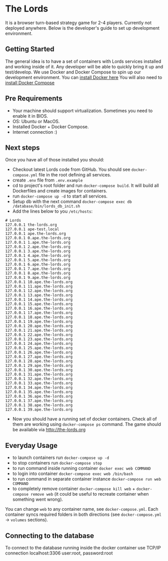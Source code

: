 # The Lords

It is a browser turn-based strategy game for 2-4 players. Currently not deployed anywhere. Below is the developer's guide to set up development environment.

Getting Started
---------------

The general idea is to have a set of containers with Lords services installed and working inside of it. Any developer will be able to quickly bring it up and test/develop.
We use Docker and Docker Compose to spin up our development environment.
You can [install Docker here](https://docs.docker.com/engine/installation/linux/ubuntu/)
You will also need to [install Docker Compose](https://docs.docker.com/compose/install/)

Pre Requirements
---------------

- Your machine should support virtualization. Sometimes you need to enable it in BIOS.
- OS: Ubuntu or MacOS.
- Installed Docker + Docker Compose.
- Internet connection :)

Next steps
---------------

Once you have all of those installed you should:
- Checkout latest Lords code from GitHub. You should see `docker-compose.yml` file in the root defining all services.
- create `.env` file from `.env.example`
- cd to project's root folder and run `docker-compose build`. It will build all Dockerfiles and create images for containers.
- run `docker-compose up -d` to start all services.
- Setup db with the next command `docker-compose exec db /database/bin/lords_db_init.sh`
- Add the lines below to you `/etc/hosts`:
```
# Lords
127.0.0.1 the-lords.org
127.0.0.1 ape-test.local
127.0.0.1 ape.the-lords.org
127.0.0.1 0.ape.the-lords.org
127.0.0.1 1.ape.the-lords.org
127.0.0.1 2.ape.the-lords.org
127.0.0.1 3.ape.the-lords.org
127.0.0.1 4.ape.the-lords.org
127.0.0.1 5.ape.the-lords.org
127.0.0.1 6.ape.the-lords.org
127.0.0.1 7.ape.the-lords.org
127.0.0.1 8.ape.the-lords.org
127.0.0.1 9.ape.the-lords.org
127.0.0.1 10.ape.the-lords.org
127.0.0.1 11.ape.the-lords.org
127.0.0.1 12.ape.the-lords.org
127.0.0.1 13.ape.the-lords.org
127.0.0.1 14.ape.the-lords.org
127.0.0.1 15.ape.the-lords.org
127.0.0.1 16.ape.the-lords.org
127.0.0.1 17.ape.the-lords.org
127.0.0.1 18.ape.the-lords.org
127.0.0.1 19.ape.the-lords.org
127.0.0.1 20.ape.the-lords.org
127.0.0.1 21.ape.the-lords.org
127.0.0.1 22.ape.the-lords.org
127.0.0.1 23.ape.the-lords.org
127.0.0.1 24.ape.the-lords.org
127.0.0.1 25.ape.the-lords.org
127.0.0.1 26.ape.the-lords.org
127.0.0.1 27.ape.the-lords.org
127.0.0.1 28.ape.the-lords.org
127.0.0.1 29.ape.the-lords.org
127.0.0.1 30.ape.the-lords.org
127.0.0.1 31.ape.the-lords.org
127.0.0.1 32.ape.the-lords.org
127.0.0.1 33.ape.the-lords.org
127.0.0.1 34.ape.the-lords.org
127.0.0.1 35.ape.the-lords.org
127.0.0.1 36.ape.the-lords.org
127.0.0.1 37.ape.the-lords.org
127.0.0.1 38.ape.the-lords.org
127.0.0.1 39.ape.the-lords.org
```
- Now you should have a running set of docker containers. Check all of them are working using `docker-compose ps` command. The game should be available via http://the-lords.org

Everyday Usage
---------------
- to launch containers run `docker-compose up -d`
- to stop containers run `docker-compose stop`
- to run command inside running container `docker exec web COMMAND`
- to login into container `docker-compose exec web /bin/bash`
- to run command in separate container instance `docker-compose run web COMMAND`
- to completely remove container `docker-compose kill web` + `docker-compose remove web` (it could be useful to recreate container when something went wrong).


You can change `web` to any container name, see `docker-compose.yml`.
Each container syncs required folders in both directions (see `docker-compose.yml` -> `volumes` sections).

Connecting to the database
---------------
To connect to the database running inside the docker container use TCP/IP connection localhost:3306 user:root, password:root

